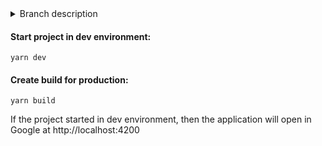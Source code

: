 <details>
<summary>Branch description</summary>
This repository implements a simple Quiz with questions.
The frontend is implemented on a custom build of Webpack with Typescript & React & Redux & Redux-Saga.
The project is configured with a pre-commit husky to check for errors in the code during git commits
</details>

#### Start project in dev environment:

```
yarn dev
```

#### Create build for production:

```
yarn build
```

If the project started in dev environment, then the application will open in Google at http://localhost:4200
